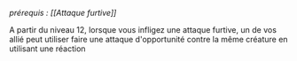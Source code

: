 *prérequis : [[Attaque furtive]]*

A partir du niveau 12, lorsque vous infligez une attaque furtive, un de vos allié peut utiliser faire une attaque d'opportunité contre la même créature en utilisant une réaction